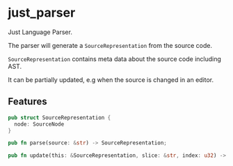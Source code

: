 # just_parser

Just Language Parser.

The parser will generate a `SourceRepresentation` from the source code.

`SourceRepresentation` contains meta data about the source code including AST.

It can be partially updated, e.g when the source is changed in an editor.

## Features

```rust
pub struct SourceRepresentation {
  node: SourceNode
}

pub fn parse(source: &str) -> SourceRepresentation;

pub fn update(this: &SourceRepresentation, slice: &str, index: u32) -> SourceDelta
```
